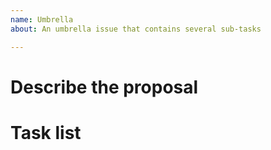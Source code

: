 ```yaml
---
name: Umbrella
about: An umbrella issue that contains several sub-tasks

---
```


# Describe the proposal
<!--
A clear and concise description of what the proposal is.
If this is a KPIP https://kyuubi.apache.org/improvement-proposals.html, please put related link here.
-->


# Task list
<!--
Several sub-tasks with the pre-create issues, and it's better to @ the assignees if you know.
More details can see github docs https://docs.github.com/en/issues/tracking-your-work-with-issues/about-task-lists.
A simple example:

- [ ] #1
  - [ ] #11 @user1
  - [ ] #12
  - [ ] #13
- [ ] #2 @user2
- [ ] #3
-->
